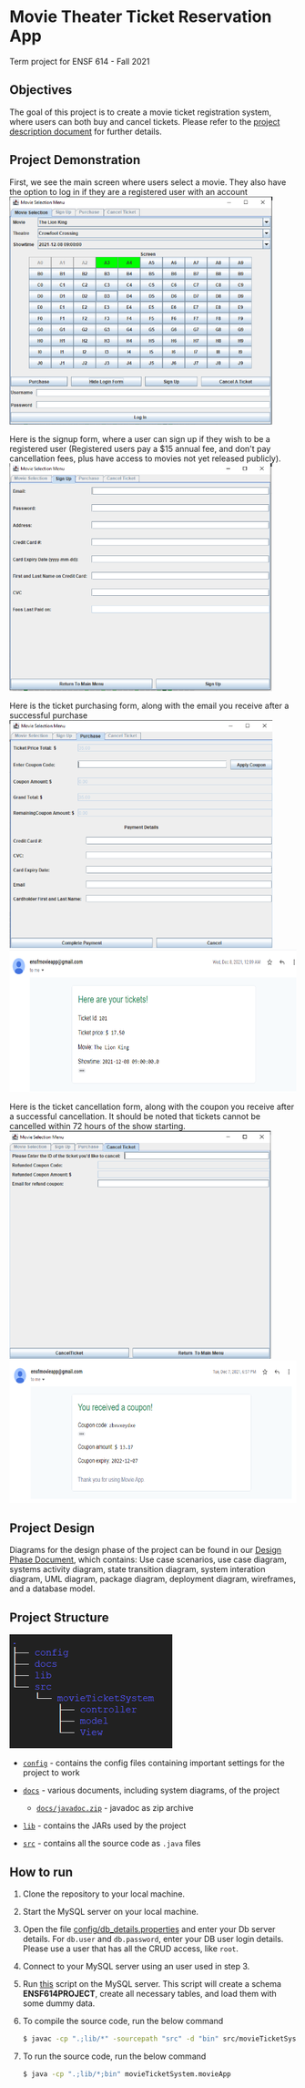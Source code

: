 # Movie Theater Ticket Reservation App

Term project for ENSF 614 - Fall 2021


## Objectives
The goal of this project is to create a movie ticket registration system, where users can both buy and cancel tickets.
Please refer to the [project description document](docs/Project_Description.pdf) for further details.

## Project Demonstration
First, we see the main screen where users select a movie. They also have the option to log in if they are 
a registered user with an account<br>
<img src="ProjectScreenshots/mainScreenWithLogIn.png" height="400px"><br>

Here is the signup form, where a user can sign up if they wish to be a registered user (Registered users
pay a $15 annual fee, and don't pay cancellation fees, plus have access to movies not yet
released publicly).<br>
<img src="ProjectScreenshots/signupForm.png" height="400px"><br>

Here is the ticket purchasing form, along with the email you receive after a successful purchase<br>
<img src="ProjectScreenshots/purchaseForm.png" height="400px">
<img src="ProjectScreenshots/purchaseEmail.png" height="250px"><br>

Here is the ticket cancellation form, along with the coupon you receive after a successful cancellation. 
It should be noted that tickets cannot be cancelled within 72 hours of the show starting.<br>
<img src="ProjectScreenshots/ticketCancellationForm.png" height="400px">
<img src="ProjectScreenshots/couponEmail.png" height="250px"><br>

## Project Design
Diagrams for the design phase of the project can be found in our [Design Phase Document](docs/Design_Phase.pdf),
which contains: Use case scenarios, use case diagram, systems activity diagram, state transition diagram, system
interation diagram, UML diagram, package diagram, deployment diagram, wireframes, and a database model. 


## Project Structure

![dir tree](images/structure.png)

+ [`config`](config) - contains the config files containing important settings for the project to work

+ [`docs`](docs) - various documents, including system diagrams, of the project

   + [`docs/javadoc.zip`](docs/javadoc.zip) - javadoc as zip archive

+ [`lib`](lib) - contains the JARs used by the project

+ [`src`](src) - contains all the source code as `.java` files


## How to run

1. Clone the repository to your local machine.

2. Start the MySQL server on your local machine. 

3. Open the file [config/db_details.properties](config/db_details.properties) and enter your Db server details. For `db.user` and `db.password`, enter your DB user login details. Please use a user that has all the CRUD access, like `root`.

3. Connect to your MySQL server using an user used in step 3.

4. Run [this](ENSF614_Project_Database.sql) script on the MySQL server. This script will create a schema **ENSF614PROJECT**, create all necessary tables, and load them with some dummy data.

5. To compile the source code, run the below command
   ```bash
   $ javac -cp ".;lib/*" -sourcepath "src" -d "bin" src/movieTicketSystem/*java src/movieTicketSystem/controller/*java src/movieTicketSystem/model/*java src/movieTicketSystem/view/*java
   ```

6. To run the source code, run the below command
   ```bash
   $ java -cp ".;lib/*;bin" movieTicketSystem.movieApp
   ```

